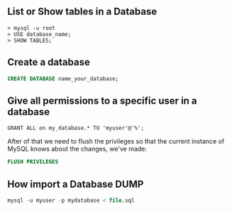 ## List or Show tables in a Database
```
> mysql -u root 
> USE database_name;
> SHOW TABLES;
```
## Create a database

```sql
CREATE DATABASE name_your_database;
```

## Give all permissions to a specific user in a database

```slq
GRANT ALL on my_database.* TO 'myuser'@'%';
```
After of that we need to flush the privileges so that the current instance of MySQL knows about the changes, we've made:
```sql
FLUSH PRIVILEGES
```

## How import a Database DUMP

```sql
mysql -u myuser -p mydatabase < file.sql
```
